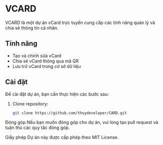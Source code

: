 ﻿# VCARD

VCARD là một dự án vCard trực tuyến cung cấp các tính năng quản lý và chia sẻ thông tin cá nhân.

## Tính năng

- Tạo và chỉnh sửa vCard
- Chia sẻ vCard thông qua mã QR
- Lưu trữ vCard trong cơ sở dữ liệu

## Cài đặt

Để cài đặt dự án, bạn cần thực hiện các bước sau:

1. Clone repository:

   ```bash
   git clone https://github.com/thuydeveloper/CARD.git


Đóng góp
Nếu bạn muốn đóng góp cho dự án, vui lòng tạo pull request và tuân thủ các quy tắc đóng góp.

Giấy phép
Dự án này được cấp phép theo MIT License.




